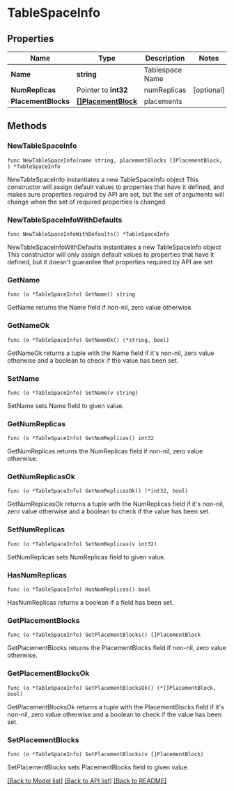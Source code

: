 # TableSpaceInfo

## Properties

Name | Type | Description | Notes
------------ | ------------- | ------------- | -------------
**Name** | **string** | Tablespace Name | 
**NumReplicas** | Pointer to **int32** | numReplicas | [optional] 
**PlacementBlocks** | [**[]PlacementBlock**](PlacementBlock.md) | placements | 

## Methods

### NewTableSpaceInfo

`func NewTableSpaceInfo(name string, placementBlocks []PlacementBlock, ) *TableSpaceInfo`

NewTableSpaceInfo instantiates a new TableSpaceInfo object
This constructor will assign default values to properties that have it defined,
and makes sure properties required by API are set, but the set of arguments
will change when the set of required properties is changed

### NewTableSpaceInfoWithDefaults

`func NewTableSpaceInfoWithDefaults() *TableSpaceInfo`

NewTableSpaceInfoWithDefaults instantiates a new TableSpaceInfo object
This constructor will only assign default values to properties that have it defined,
but it doesn't guarantee that properties required by API are set

### GetName

`func (o *TableSpaceInfo) GetName() string`

GetName returns the Name field if non-nil, zero value otherwise.

### GetNameOk

`func (o *TableSpaceInfo) GetNameOk() (*string, bool)`

GetNameOk returns a tuple with the Name field if it's non-nil, zero value otherwise
and a boolean to check if the value has been set.

### SetName

`func (o *TableSpaceInfo) SetName(v string)`

SetName sets Name field to given value.


### GetNumReplicas

`func (o *TableSpaceInfo) GetNumReplicas() int32`

GetNumReplicas returns the NumReplicas field if non-nil, zero value otherwise.

### GetNumReplicasOk

`func (o *TableSpaceInfo) GetNumReplicasOk() (*int32, bool)`

GetNumReplicasOk returns a tuple with the NumReplicas field if it's non-nil, zero value otherwise
and a boolean to check if the value has been set.

### SetNumReplicas

`func (o *TableSpaceInfo) SetNumReplicas(v int32)`

SetNumReplicas sets NumReplicas field to given value.

### HasNumReplicas

`func (o *TableSpaceInfo) HasNumReplicas() bool`

HasNumReplicas returns a boolean if a field has been set.

### GetPlacementBlocks

`func (o *TableSpaceInfo) GetPlacementBlocks() []PlacementBlock`

GetPlacementBlocks returns the PlacementBlocks field if non-nil, zero value otherwise.

### GetPlacementBlocksOk

`func (o *TableSpaceInfo) GetPlacementBlocksOk() (*[]PlacementBlock, bool)`

GetPlacementBlocksOk returns a tuple with the PlacementBlocks field if it's non-nil, zero value otherwise
and a boolean to check if the value has been set.

### SetPlacementBlocks

`func (o *TableSpaceInfo) SetPlacementBlocks(v []PlacementBlock)`

SetPlacementBlocks sets PlacementBlocks field to given value.



[[Back to Model list]](../README.md#documentation-for-models) [[Back to API list]](../README.md#documentation-for-api-endpoints) [[Back to README]](../README.md)


